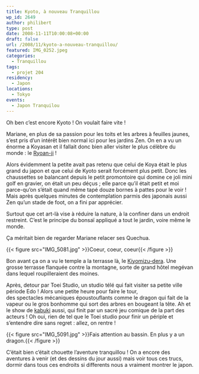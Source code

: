 ```yaml
---
title: Kyoto, à nouveau Tranquillou
wp_id: 2649
author: philibert
type: post
date: 2008-11-11T10:00:08+00:00
draft: false
url: /2008/11/kyoto-a-nouveau-tranquillou/
featured: IMG_0252.jpeg
categories:
  - Tranquillou
tags:
  - projet 204
residency:
  - Japon
locations:
  - Tokyo
events:
  - Japon Tranquilou
---
```


Oh ben c&rsquo;est encore Kyoto ! On voulait faire vite !

Mariane, en plus de sa passion pour les toits et les arbres à feuilles jaunes, s&rsquo;est pris d&rsquo;un intérêt bien normal ici pour les jardins Zen. On en a vu un énorme a Koyasan et il fallait donc bien aller visiter le plus célèbre du monde : le <a title="Ryoan Ji" href="https://fr.wikipedia.org/wiki/Ryōan-ji" target="_blank">Ryoan-ji</a> !

Alors évidemment la petite avait pas retenu que celui de Koya était le plus grand du japon et que celui de Kyoto serait forcément plus petit. Donc les chaussettes se balancant depuis le petit promontoire qui domine ce joli mini golf en gravier, on était un peu déçus ; elle parce qu&rsquo;il était petit et moi parce-qu&rsquo;on s&rsquo;était quand même tapé douze bornes à pattes pour le voir ! Mais après quelques minutes de contemplation parmis des japonais aussi Zen qu&rsquo;un stade de foot, on a fini par apprécier.
  
Surtout que cet art-là vise à réduire la nature, à la confiner dans un endroit restreint. C&rsquo;est le principe du bonsaï appliqué a tout le jardin, voire même le monde.
  
Ça méritait bien de regarder Mariane relacer ses Quechua.

{{< figure src="IMG_5081.jpg" >}}Coeur, coeur, coeur{{< /figure >}}

Bon avant ça on a vu le temple a la terrasse là, le <a href="https://fr.wikipedia.org/wiki/Kiyomizu-dera" target="_blank">Kiyomizu-dera</a>. Une grosse terrasse flanquée contre la montagne, sorte de grand hôtel megévan dans lequel roupilleraient des moines.

Après, detour par Toei Studio, un studio télé qui fait visiter sa petite ville période Edo ! Alors une petite heure pour faire le tour, des spectacles mécaniques époustouflants comme le dragon qui fait de la vapeur ou le gros bonhomme qui sort des arbres en bougeant la tête. Ah et le show de <a href="https://fr.wikipedia.org/wiki/Kabuki" target="_blank">kabuki</a> aussi, qui finit par un sacré jeu comique de la part des acteurs ! Oh oui, rien de tel que le Toei studio pour finir un périple et s&rsquo;entendre dire sans regret : allez, on rentre !

{{< figure src="IMG_5091.jpg" >}}Fais attention au bassin. En plus y a un dragon.{{< /figure >}}



C&rsquo;était bien c&rsquo;était chouette l&rsquo;aventure tranquillou ! On a encore des aventures à venir (et des dessins du jour aussi) mais voir tous ces trucs, dormir dans tous ces endroits si differents nous a vraiment montrer le japon.